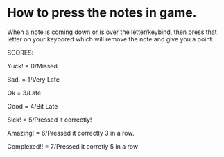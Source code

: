 # How to press the notes in game.

When a note is coming down or is over the letter/keybind, then press that letter on your keybored
which will remove the note and give you a point.

SCORES:

Yuck! = 0/Missed

Bad. = 1/Very Late

Ok = 3/Late

Good = 4/Bit Late

Sick! = 5/Pressed it correctly!

Amazing! = 6/Pressed it correctly 3 in a row.

Complexed!! = 7/Pressed it corretly 5 in a row
